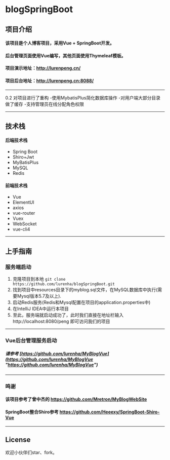 # blogSpringBoot
## 项目介绍
#### 该项目是个人博客项目，采用Vue + SpringBoot开发。
#### 后台管理页面使用Vue编写，其他页面使用Thymeleaf模板。
#### 项目演示地址：http://lurenpeng.cn/
#### 项目后台地址：http://lurenpeng.cn:8088/

------------
0.2 对项目进行了重构
-使用MybatisPlus简化数据库操作
-对用户端大部分目录做了缓存
-支持管理员在线分配角色权限

------------

## 技术栈
#### 后端技术栈
- Spring Boot
- Shiro+Jwt
- MyBatisPlus
- MySQL
- Redis

#### 前端技术栈
- Vue
- ElementUI
- axios
- vue-router
- Vuex
- WebSocket
- vue-cli4
------------


## 上手指南
### 服务端启动
1. 克隆项目到本地 `git clone https://github.com/lurenha/blogSpringBoot.git`
1. 找到项目中resources目录下的myblog.sql文件，在MySQL数据库中执行(需要Mysql版本5.7及以上).
1. 启动Redis服务(Redis和Mysql配置在项目的application.properties中)
1. 在IntelliJ IDEA中运行本项目
1. 至此，服务端就启动成功了，此时我们直接在地址栏输入 http://localhost:8080/peng 即可访问我们的项目
------------
### Vue后台管理服务启动
##### 请参考 [https://github.com/lurenha/MyBlogVue](https://github.com/lurenha/MyBlogVue "https://github.com/lurenha/MyBlogVue")

------------

### 鸣谢
#### 该项目参考了曾中杰的 https://github.com/Mretron/MyBlogWebSite
#### SpringBoot整合Shiro参考 https://github.com/Heeexy/SpringBoot-Shiro-Vue

------------
## License
欢迎小伙伴们star、fork。
